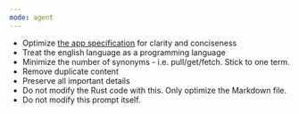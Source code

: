 ```yaml
---
mode: agent
---
```


- Optimize [the app specification](../../main.md) for clarity and conciseness
- Treat the english language as a programming language
- Minimize the number of synonyms - i.e. pull/get/fetch. Stick to one term.
- Remove duplicate content
- Preserve all important details
- Do not modify the Rust code with this. Only optimize the Markdown file.
- Do not modify this prompt itself.